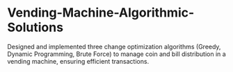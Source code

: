# Vending-Machine-Algorithmic-Solutions
Designed and implemented three change optimization algorithms (Greedy, Dynamic Programming, Brute Force) to manage coin and bill distribution in a vending machine, ensuring efficient transactions.
